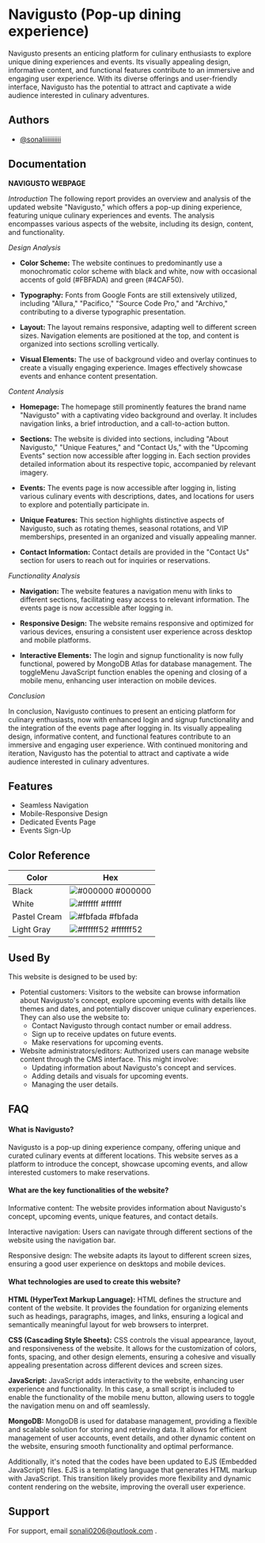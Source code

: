 
# Navigusto (Pop-up dining experience)

Navigusto presents an enticing platform for culinary enthusiasts to explore unique dining experiences and events. Its visually appealing design, informative content, and functional features contribute to an immersive and engaging user experience. With its diverse offerings and user-friendly interface, Navigusto has the potential to attract and captivate a wide audience interested in culinary adventures.

## Authors

- [@sonaliiiiiiiiii](https://github.com/sonaliiiiiiiiii)


## Documentation


**NAVIGUSTO WEBPAGE**

*Introduction*
The following report provides an overview and analysis of the updated website "Navigusto," which offers a pop-up dining experience, featuring unique culinary experiences and events. The analysis encompasses various aspects of the website, including its design, content, and functionality.

*Design Analysis*

- **Color Scheme:** The website continues to predominantly use a monochromatic color scheme with black and white, now with occasional accents of gold (#FBFADA) and green (#4CAF50).
  
- **Typography:** Fonts from Google Fonts are still extensively utilized, including "Allura," "Pacifico," "Source Code Pro," and "Archivo," contributing to a diverse typographic presentation.

- **Layout:** The layout remains responsive, adapting well to different screen sizes. Navigation elements are positioned at the top, and content is organized into sections scrolling vertically.

- **Visual Elements:** The use of background video and overlay continues to create a visually engaging experience. Images effectively showcase events and enhance content presentation.

*Content Analysis*

- **Homepage:** The homepage still prominently features the brand name "Navigusto" with a captivating video background and overlay. It includes navigation links, a brief introduction, and a call-to-action button.

- **Sections:** The website is divided into sections, including "About Navigusto," "Unique Features," and "Contact Us," with the "Upcoming Events" section now accessible after logging in. Each section provides detailed information about its respective topic, accompanied by relevant imagery.

- **Events:** The events page is now accessible after logging in, listing various culinary events with descriptions, dates, and locations for users to explore and potentially participate in.

- **Unique Features:** This section highlights distinctive aspects of Navigusto, such as rotating themes, seasonal rotations, and VIP memberships, presented in an organized and visually appealing manner.

- **Contact Information:** Contact details are provided in the "Contact Us" section for users to reach out for inquiries or reservations.

*Functionality Analysis*

- **Navigation:** The website features a navigation menu with links to different sections, facilitating easy access to relevant information. The events page is now accessible after logging in.

- **Responsive Design:** The website remains responsive and optimized for various devices, ensuring a consistent user experience across desktop and mobile platforms.

- **Interactive Elements:** The login and signup functionality is now fully functional, powered by MongoDB Atlas for database management. The toggleMenu JavaScript function enables the opening and closing of a mobile menu, enhancing user interaction on mobile devices.

*Conclusion*

In conclusion, Navigusto continues to present an enticing platform for culinary enthusiasts, now with enhanced login and signup functionality and the integration of the events page after logging in. Its visually appealing design, informative content, and functional features contribute to an immersive and engaging user experience. With continued monitoring and iteration, Navigusto has the potential to attract and captivate a wide audience interested in culinary adventures.


## Features

- Seamless Navigation
- Mobile-Responsive Design
- Dedicated Events Page
- Events Sign-Up

## Color Reference

| Color             | Hex                                                                |
| ----------------- | ------------------------------------------------------------------ |
| Black | ![#000000](https://via.placeholder.com/10/000000?text=+) #000000 |
| White | ![#ffffff](https://via.placeholder.com/10/ffffff?text=+) #ffffff |
| Pastel Cream | ![#fbfada](https://via.placeholder.com/10/fbfada?text=+) #fbfada |
| Light Gray | ![#ffffff52](https://via.placeholder.com/10/ffffff52?text=+) #ffffff52 |


## Used By

This website is designed to be used by:

- Potential customers: Visitors to the website can browse information about Navigusto's concept, explore upcoming events with details like themes and dates, and potentially discover unique culinary experiences. They can also use the website to:
    - Contact Navigusto through contact number or email address.
    - Sign up to receive updates on future events.
    - Make reservations for upcoming events.
- Website administrators/editors: Authorized users can manage website content through the CMS interface. This might involve:
    - Updating information about Navigusto's concept and services.
    - Adding details and visuals for upcoming events.
    - Managing the user details.

## FAQ

#### What is Navigusto?

Navigusto is a pop-up dining experience company, offering unique and curated culinary events at different locations. This website serves as a platform to introduce the concept, showcase upcoming events, and allow interested customers to make reservations.

#### What are the key functionalities of the website?

Informative content: The website provides information about Navigusto's concept, upcoming events, unique features, and contact details.

Interactive navigation: Users can navigate through different sections of the website using the navigation bar.

Responsive design: The website adapts its layout to different screen sizes, ensuring a good user experience on desktops and mobile devices.

#### What technologies are used to create this website?

**HTML (HyperText Markup Language):** HTML defines the structure and content of the website. It provides the foundation for organizing elements such as headings, paragraphs, images, and links, ensuring a logical and semantically meaningful layout for web browsers to interpret.

**CSS (Cascading Style Sheets):** CSS controls the visual appearance, layout, and responsiveness of the website. It allows for the customization of colors, fonts, spacing, and other design elements, ensuring a cohesive and visually appealing presentation across different devices and screen sizes.

**JavaScript:** JavaScript adds interactivity to the website, enhancing user experience and functionality. In this case, a small script is included to enable the functionality of the mobile menu button, allowing users to toggle the navigation menu on and off seamlessly.

**MongoDB:** MongoDB is used for database management, providing a flexible and scalable solution for storing and retrieving data. It allows for efficient management of user accounts, event details, and other dynamic content on the website, ensuring smooth functionality and optimal performance.

Additionally, it's noted that the codes have been updated to EJS (Embedded JavaScript) files. EJS is a templating language that generates HTML markup with JavaScript. This transition likely provides more flexibility and dynamic content rendering on the website, improving the overall user experience.



## Support

For support, email sonali0206@outlook.com .

